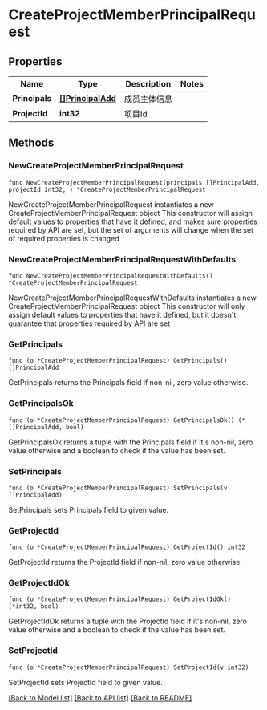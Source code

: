 # CreateProjectMemberPrincipalRequest

## Properties

Name | Type | Description | Notes
------------ | ------------- | ------------- | -------------
**Principals** | [**[]PrincipalAdd**](PrincipalAdd.md) | 成员主体信息 | 
**ProjectId** | **int32** | 项目Id | 

## Methods

### NewCreateProjectMemberPrincipalRequest

`func NewCreateProjectMemberPrincipalRequest(principals []PrincipalAdd, projectId int32, ) *CreateProjectMemberPrincipalRequest`

NewCreateProjectMemberPrincipalRequest instantiates a new CreateProjectMemberPrincipalRequest object
This constructor will assign default values to properties that have it defined,
and makes sure properties required by API are set, but the set of arguments
will change when the set of required properties is changed

### NewCreateProjectMemberPrincipalRequestWithDefaults

`func NewCreateProjectMemberPrincipalRequestWithDefaults() *CreateProjectMemberPrincipalRequest`

NewCreateProjectMemberPrincipalRequestWithDefaults instantiates a new CreateProjectMemberPrincipalRequest object
This constructor will only assign default values to properties that have it defined,
but it doesn't guarantee that properties required by API are set

### GetPrincipals

`func (o *CreateProjectMemberPrincipalRequest) GetPrincipals() []PrincipalAdd`

GetPrincipals returns the Principals field if non-nil, zero value otherwise.

### GetPrincipalsOk

`func (o *CreateProjectMemberPrincipalRequest) GetPrincipalsOk() (*[]PrincipalAdd, bool)`

GetPrincipalsOk returns a tuple with the Principals field if it's non-nil, zero value otherwise
and a boolean to check if the value has been set.

### SetPrincipals

`func (o *CreateProjectMemberPrincipalRequest) SetPrincipals(v []PrincipalAdd)`

SetPrincipals sets Principals field to given value.


### GetProjectId

`func (o *CreateProjectMemberPrincipalRequest) GetProjectId() int32`

GetProjectId returns the ProjectId field if non-nil, zero value otherwise.

### GetProjectIdOk

`func (o *CreateProjectMemberPrincipalRequest) GetProjectIdOk() (*int32, bool)`

GetProjectIdOk returns a tuple with the ProjectId field if it's non-nil, zero value otherwise
and a boolean to check if the value has been set.

### SetProjectId

`func (o *CreateProjectMemberPrincipalRequest) SetProjectId(v int32)`

SetProjectId sets ProjectId field to given value.



[[Back to Model list]](../README.md#documentation-for-models) [[Back to API list]](../README.md#documentation-for-api-endpoints) [[Back to README]](../README.md)


